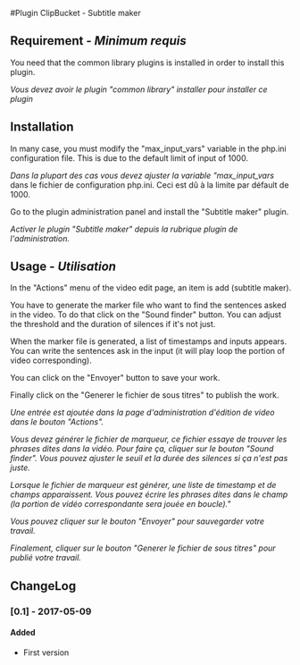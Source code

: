 #Plugin ClipBucket - Subtitle maker

## Requirement - *Minimum requis*
You need that the common library plugins is installed in order to install this plugin.

*Vous devez avoir le plugin "common library" installer pour installer ce plugin*

## Installation
In many case, you must modify the "max_input_vars" variable in the php.ini configuration file. This is due to the default limit of input of 1000.

*Dans la plupart des cas vous devez ajuster la variable "max_input_vars* dans le fichier de configuration php.ini. Ceci est dû à la limite par défault de 1000.


Go to the plugin administration panel and install the "Subtitle maker" plugin.

*Activer le plugin "Subtitle maker" depuis la rubrique plugin de l'administration.*

## Usage - *Utilisation*
In the "Actions" menu of the video edit page, an item is add (subtitle maker).

You have to generate the marker file who want to find the sentences asked in the video. To do that click on the "Sound finder" button. You can adjust the threshold and the duration of silences if it's not just.

When the marker file is generated, a list of timestamps and inputs appears. You can write the sentences ask in the input (it will play loop the portion of video corresponding).

You can click on the "Envoyer" button to save your work.

Finally click on the "Generer le fichier de sous titres" to publish the work.

*Une entrée est ajoutée dans la page d'administration d'édition de video dans le bouton "Actions".*

*Vous devez générer le fichier de marqueur, ce fichier essaye de trouver les phrases dites dans la vidéo. Pour faire ça, cliquer sur le bouton "Sound finder". Vous pouvez ajuster le seuil et la durée des silences si ça n'est pas juste.*

*Lorsque le fichier de marqueur est générer, une liste de timestamp et de champs apparaissent. Vous pouvez écrire les phrases dites dans le champ (la portion de vidéo correspondante sera jouée en boucle)."*

*Vous pouvez cliquer sur le bouton "Envoyer" pour sauvegarder votre travail.*

*Finalement, cliquer sur le bouton "Generer le fichier de sous titres" pour publié votre travail.*

## ChangeLog
### [0.1] - 2017-05-09
#### Added
- First version
